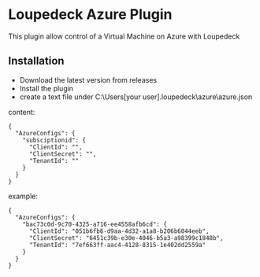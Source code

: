 # Loupedeck Azure Plugin
This plugin allow control of a Virtual Machine on Azure with Loupedeck

## Installation
- Download the latest version from releases
- Install the plugin 
- create a text file under C:\Users\[your user]\.loupedeck\azure\azure.json

content:
```
{
  "AzureConfigs": {
    "subsciptionid": {
      "ClientId": "",
      "ClientSecret": "",
      "TenantId": ""
    }
  }
}
```
example:
```
{
  "AzureConfigs": {
    "bac73c0d-9c70-4325-a716-ee4558afb6cd": {
      "ClientId": "051b6fb6-d9aa-4d32-a1a8-b206b6044eeb",
      "ClientSecret": "6451c39b-e30e-4046-b5a3-a98399c1848b",
      "TenantId": "7ef663ff-aac4-4128-8315-1e402dd2559a"
    }
  }
}
```
